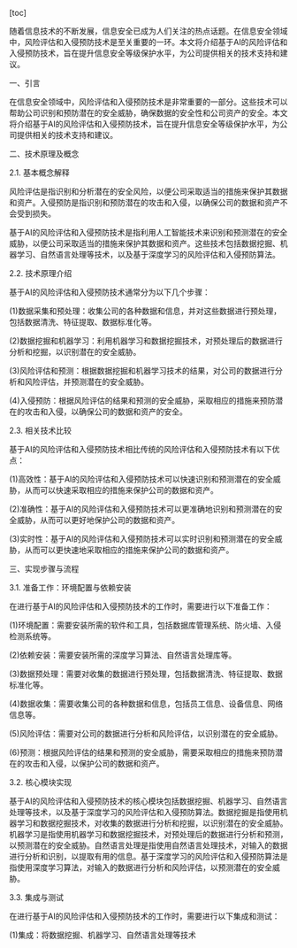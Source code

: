 
[toc]                    
                
                
随着信息技术的不断发展，信息安全已成为人们关注的热点话题。在信息安全领域中，风险评估和入侵预防技术是至关重要的一环。本文将介绍基于AI的风险评估和入侵预防技术，旨在提升信息安全等级保护水平，为公司提供相关的技术支持和建议。

一、引言

在信息安全领域中，风险评估和入侵预防技术是非常重要的一部分。这些技术可以帮助公司识别和预防潜在的安全威胁，确保数据的安全性和公司资产的安全。本文将介绍基于AI的风险评估和入侵预防技术，旨在提升信息安全等级保护水平，为公司提供相关的技术支持和建议。

二、技术原理及概念

2.1. 基本概念解释

风险评估是指识别和分析潜在的安全风险，以便公司采取适当的措施来保护其数据和资产。入侵预防是指识别和预防潜在的攻击和入侵，以确保公司的数据和资产不会受到损失。

基于AI的风险评估和入侵预防技术是指利用人工智能技术来识别和预测潜在的安全威胁，以便公司采取适当的措施来保护其数据和资产。这些技术包括数据挖掘、机器学习、自然语言处理等技术，以及基于深度学习的风险评估和入侵预防算法。

2.2. 技术原理介绍

基于AI的风险评估和入侵预防技术通常分为以下几个步骤：

(1)数据采集和预处理：收集公司的各种数据和信息，并对这些数据进行预处理，包括数据清洗、特征提取、数据标准化等。

(2)数据挖掘和机器学习：利用机器学习和数据挖掘技术，对预处理后的数据进行分析和挖掘，以识别潜在的安全威胁。

(3)风险评估和预测：根据数据挖掘和机器学习技术的结果，对公司的数据进行分析和风险评估，并预测潜在的安全威胁。

(4)入侵预防：根据风险评估的结果和预测的安全威胁，采取相应的措施来预防潜在的攻击和入侵，以确保公司的数据和资产的安全。

2.3. 相关技术比较

基于AI的风险评估和入侵预防技术相比传统的风险评估和入侵预防技术有以下优点：

(1)高效性：基于AI的风险评估和入侵预防技术可以快速识别和预测潜在的安全威胁，从而可以快速采取相应的措施来保护公司的数据和资产。

(2)准确性：基于AI的风险评估和入侵预防技术可以更准确地识别和预测潜在的安全威胁，从而可以更好地保护公司的数据和资产。

(3)实时性：基于AI的风险评估和入侵预防技术可以实时识别和预测潜在的安全威胁，从而可以更快速地采取相应的措施来保护公司的数据和资产。

三、实现步骤与流程

3.1. 准备工作：环境配置与依赖安装

在进行基于AI的风险评估和入侵预防技术的工作时，需要进行以下准备工作：

(1)环境配置：需要安装所需的软件和工具，包括数据库管理系统、防火墙、入侵检测系统等。

(2)依赖安装：需要安装所需的深度学习算法、自然语言处理库等。

(3)数据预处理：需要对收集的数据进行预处理，包括数据清洗、特征提取、数据标准化等。

(4)数据收集：需要收集公司的各种数据和信息，包括员工信息、设备信息、网络信息等。

(5)风险评估：需要对公司的数据进行分析和风险评估，以识别潜在的安全威胁。

(6)预测：根据风险评估的结果和预测的安全威胁，需要采取相应的措施来预防潜在的攻击和入侵，以保护公司的数据和资产。

3.2. 核心模块实现

基于AI的风险评估和入侵预防技术的核心模块包括数据挖掘、机器学习、自然语言处理等技术，以及基于深度学习的风险评估和入侵预防算法。数据挖掘是指使用机器学习和数据挖掘技术，对收集的数据进行分析和挖掘，以识别潜在的安全威胁。机器学习是指使用机器学习和数据挖掘技术，对预处理后的数据进行分析和预测，以预测潜在的安全威胁。自然语言处理是指使用自然语言处理技术，对输入的数据进行分析和识别，以提取有用的信息。基于深度学习的风险评估和入侵预防算法是指使用深度学习算法，对输入的数据进行分析和风险评估，以预测潜在的安全威胁。

3.3. 集成与测试

在进行基于AI的风险评估和入侵预防技术的工作时，需要进行以下集成和测试：

(1)集成：将数据挖掘、机器学习、自然语言处理等技术

